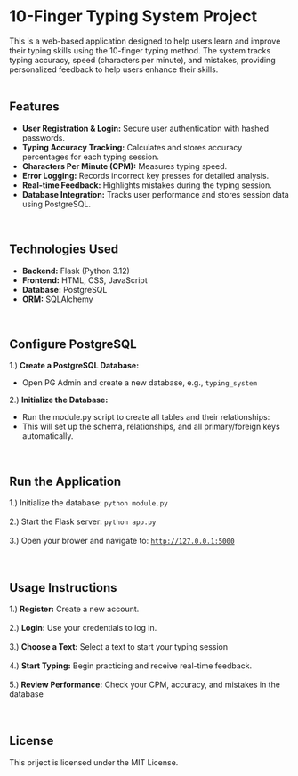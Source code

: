 # 10-Finger Typing System Project
This is a web-based application designed to help users learn and improve their typing skills using the 10-finger typing method. The system tracks typing accuracy, speed (characters per minute), and mistakes, providing personalized feedback to help users enhance their skills.<br><br>

## Features
<ul>
<li><b>User Registration & Login:</b> Secure user authentication with hashed passwords.</li>
<li><b>Typing Accuracy Tracking:</b> Calculates and stores accuracy percentages for each typing session.</li>
<li><b>Characters Per Minute (CPM):</b> Measures typing speed.</li>
<li><b>Error Logging:</b> Records incorrect key presses for detailed analysis.</li>
<li><b>Real-time Feedback:</b> Highlights mistakes during the typing session.</li>
<li><b>Database Integration:</b> Tracks user performance and stores session data using PostgreSQL.</li>
</ul><br>

## Technologies Used
<ul>
<li><b>Backend:</b> Flask (Python 3.12)</li>
<li><b>Frontend:</b> HTML, CSS, JavaScript</li>
<li><b>Database:</b> PostgreSQL</li>
<li><b>ORM:</b> SQLAlchemy</li>
</ul><br>

## Configure PostgreSQL

1.) <b>Create a PostgreSQL Database:</b>
<ul><li>Open PG Admin and create a new database, e.g., <code>typing_system</code></li></ul>

2.) <b>Initialize the Database:</b>
<ul><li>Run the module.py script to create all tables and their relationships:</li>
<li>This will set up the schema, relationships, and all primary/foreign keys automatically.</li></ul><br>

## Run the Application

1.) Initialize the database: <code>python module.py</code><br><br>
2.) Start the Flask server: <code>python app.py</code><br><br>
3.) Open your brower and navigate to: <code>http://127.0.0.1:5000</code><br><br><br>

## Usage Instructions

1.) <b>Register:</b> Create a new account.<br><br>
2.) <b>Login:</b> Use your credentials to log in.<br><br>
3.) <b>Choose a Text:</b> Select a text to start your typing session<br><br>
4.) <b>Start Typing:</b> Begin practicing and receive real-time feedback.<br><br>
5.) <b>Review Performance:</b> Check your CPM, accuracy, and mistakes in the database<br><br><br>

## License

This priject is licensed under the MIT License.
